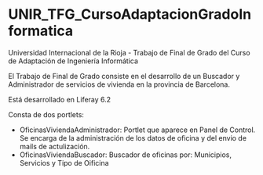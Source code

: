 # UNIR_TFG_CursoAdaptacionGradoInformatica
Universidad Internacional de la Rioja - Trabajo de Final de Grado del Curso de Adaptación de Ingeniería Informática

El Trabajo de Final de Grado consiste en el desarrollo de un Buscador y Administrador de servicios de vivienda en la provincia de Barcelona.

Está desarrollado en Liferay 6.2

Consta de dos portlets:

- OficinasViviendaAdministrador: 
  Portlet que aparece en Panel de Control. 
  Se encarga de la administración de los datos de oficina y del envio de mails de actulización.
- OficinasViviendaBuscador: 
  Buscador de oficinas por: Municipios, Servicios y Tipo de Oificina
